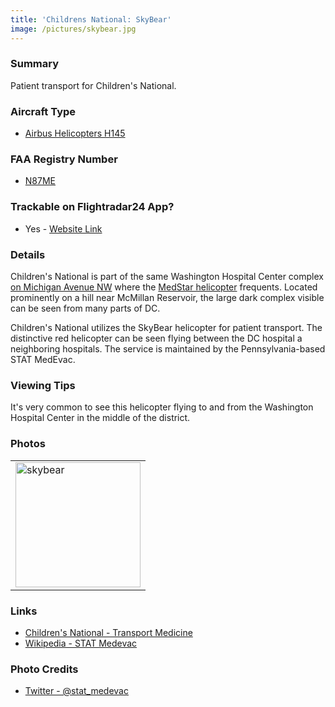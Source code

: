 ```yaml
---
title: 'Childrens National: SkyBear'
image: /pictures/skybear.jpg
---
```


### Summary 

Patient transport for Children's National.  

### Aircraft Type
* [Airbus Helicopters H145](https://en.wikipedia.org/wiki/Eurocopter_EC145)

### FAA Registry Number 
* [N87ME](https://registry.faa.gov/aircraftinquiry/NNum_Results.aspx?NNumbertxt=N87ME)

### Trackable on Flightradar24 App?
* Yes - [Website Link](https://www.flightradar24.com/data/aircraft/n87me)

### Details 

Children's National is part of the same Washington Hospital Center complex [on Michigan Avenue NW](https://goo.gl/maps/v59v6w4Qfe82) where the [MedStar helicopter](https://helicoptersofdc.com/helicopters/medstar/) frequents.  Located prominently on a hill near McMillan Reservoir, the large dark complex visible can be seen from many parts of DC.


Children's National utilizes the SkyBear helicopter for patient transport.  The distinctive red helicopter can be seen flying between the DC hospital a neighboring hospitals.  The service is maintained by the Pennsylvania-based STAT MedEvac.  

### Viewing Tips 

It's very common to see this helicopter flying to and from the Washington Hospital Center in the middle of the district.  

### Photos 

<table style="width:100%">
  <tr>
        <td><img src="https://helicoptersofdc.com/pictures/skybear.jpg" alt="skybear" width="200"></td>
    </tr>
  </table>

### Links
* [Children's National - Transport Medicine](https://childrensnational.org/departments/transport-medicine)
* [Wikipedia - STAT Medevac](https://en.wikipedia.org/wiki/STAT_Medevac)

### Photo Credits
* [Twitter - @stat_medevac](https://twitter.com/stat_medevac/status/817390049927036928)

